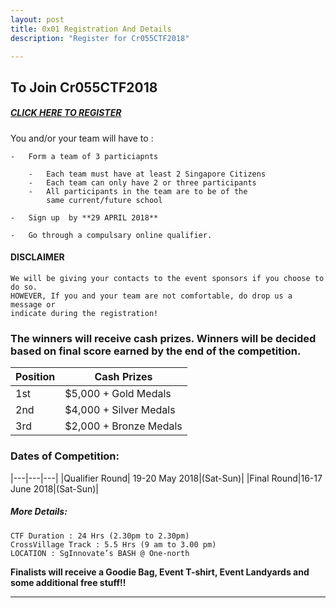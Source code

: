 ```yaml
---
layout: post
title: 0x01 Registration And Details
description: "Register for Cr055CTF2018"

---
```


## To Join Cr055CTF2018

##### [CLICK HERE TO REGISTER](https://docs.google.com/forms/d/e/1FAIpQLScjJIYTcO19_9DL-h5Vlz_1twbyBUSJ9Az0npE_hM7d_Bbgrg/viewform?usp=sf_link)

You and/or your team will have to :

	-	Form a team of 3 particiapnts

		-	Each team must have at least 2 Singapore Citizens
		-	Each team can only have 2 or three participants
		- 	All participants in the team are to be of the 
			same current/future school

	-	Sign up  by **29 APRIL 2018**

	-	Go through a compulsary online qualifier.

#### DISCLAIMER

	We will be giving your contacts to the event sponsors if you choose to do so. 
	HOWEVER, If you and your team are not comfortable, do drop us a message or 
	indicate during the registration!


### The winners will receive cash prizes. Winners will be decided based on final score earned by the end of the competition.

|Position|Cash Prizes|
|---|---|
|1st|$5,000 + Gold Medals|
|2nd|$4,000 + Silver Medals|
|3rd|$2,000 + Bronze Medals|

### Dates of Competition:

|---|---|---|
|Qualifier Round| 19-20 May 2018|(Sat-Sun)|
|Final Round|16-17 June 2018|(Sat-Sun)|


##### More Details:

	CTF Duration : 24 Hrs (2.30pm to 2.30pm)
	CrossVillage Track : 5.5 Hrs (9 am to 3.00 pm)
	LOCATION : SgInnovate’s BASH @ One-north

**Finalists will receive a Goodie Bag, Event T-shirt, Event Landyards and some additional free stuff!!**


---




